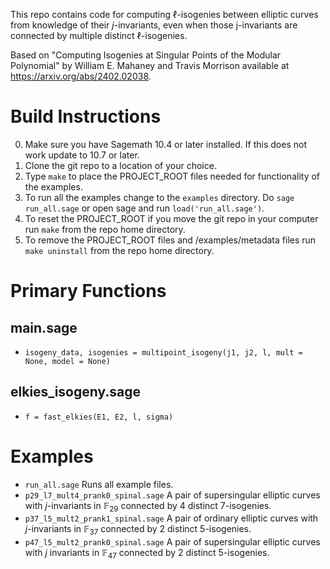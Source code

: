 This repo contains code for computing $\ell$-isogenies between elliptic curves from knowledge of their $j$-invariants, even when those j-invariants are connected by multiple distinct $\ell$-isogenies.

Based on "Computing Isogenies at Singular Points of the Modular Polynomial" by William E. Mahaney and Travis Morrison available at
<https://arxiv.org/abs/2402.02038>.

# Build Instructions 
0) Make sure you have Sagemath 10.4 or later installed. 
    If this does not work update to 10.7 or later. 
1) Clone the git repo to a location of your choice.
2) Type ```make``` to place the PROJECT_ROOT files needed for functionality of the examples.
3) To run all the examples change to the ```examples``` directory. Do ```sage run_all.sage``` or open sage and run ```load('run_all.sage')```.
4) To reset the PROJECT_ROOT if you move the git repo in your computer run ```make``` from the repo home directory. 
5) To remove the PROJECT_ROOT files and /examples/metadata files run ```make uninstall``` from the repo home directory. 

# Primary Functions

## main.sage
- ```isogeny_data, isogenies = multipoint_isogeny(j1, j2, l, mult = None, model = None)```

## elkies_isogeny.sage 
- ```f = fast_elkies(E1, E2, l, sigma)```

# Examples 
- ```run_all.sage```
  Runs all example files. 
- ```p29_l7_mult4_prank0_spinal.sage```
  A pair of supersingular elliptic curves with $j$-invariants in $\mathbb{F}_{29}$ connected by 4 distinct 7-isogenies.
- ```p37_l5_mult2_prank1_spinal.sage```
  A pair of ordinary elliptic curves with $j$-invariants in $\mathbb{F}_{37}$ connected by 2 distinct 5-isogenies.
- ```p47_l5_mult2_prank0_spinal.sage```
  A pair of supersingular elliptic curves with $j$ invariants in $\mathbb{F}_{47}$ connected by 2 distinct 5-isogenies.
